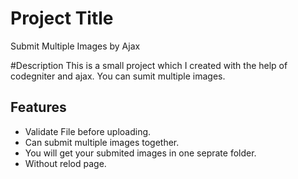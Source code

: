 
# Project Title
Submit Multiple Images by Ajax

#Description
This is a small project which I created with the help of codegniter and ajax. You can sumit multiple images.


## Features

- Validate File before uploading.
- Can submit multiple images together.
- You will get your submited images in one seprate folder.
- Without relod page.



